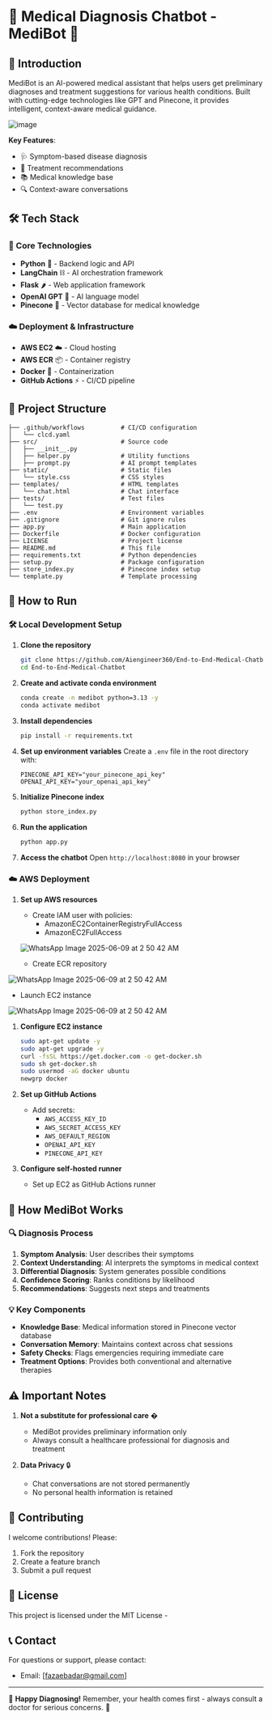 # 🏥 Medical Diagnosis Chatbot - MediBot 🤖

## 🌟 Introduction
MediBot is an AI-powered medical assistant that helps users get preliminary diagnoses and treatment suggestions for various health conditions. Built with cutting-edge technologies like GPT and Pinecone, it provides intelligent, context-aware medical guidance.

![image](https://github.com/user-attachments/assets/a411fd46-297a-4d2d-a050-f60f0431d707)


**Key Features**:
- 🩺 Symptom-based disease diagnosis
- 💊 Treatment recommendations
- 📚 Medical knowledge base
- 🔍 Context-aware conversations

## 🛠️ Tech Stack

### 🔧 Core Technologies
- **Python** 🐍 - Backend logic and API
- **LangChain** ⛓️ - AI orchestration framework
- **Flask** 🌶️ - Web application framework
- **OpenAI GPT** 🤖 - AI language model
- **Pinecone** 🌲 - Vector database for medical knowledge

### ☁️ Deployment & Infrastructure
- **AWS EC2** ☁️ - Cloud hosting
- **AWS ECR** 📦 - Container registry
- **Docker** 🐳 - Containerization
- **GitHub Actions** ⚡ - CI/CD pipeline

## 📂 Project Structure

```
├── .github/workflows          # CI/CD configuration
│   └── clcd.yaml
├── src/                       # Source code
│   ├── __init__.py
│   ├── helper.py              # Utility functions
│   ├── prompt.py              # AI prompt templates
├── static/                    # Static files
│   └── style.css              # CSS styles
├── templates/                 # HTML templates
│   └── chat.html              # Chat interface
├── tests/                     # Test files
│   └── test.py
├── .env                       # Environment variables
├── .gitignore                 # Git ignore rules
├── app.py                     # Main application
├── Dockerfile                 # Docker configuration
├── LICENSE                    # Project license
├── README.md                  # This file
├── requirements.txt           # Python dependencies
├── setup.py                   # Package configuration
├── store_index.py             # Pinecone index setup
└── template.py                # Template processing
```

## 🚀 How to Run

### 🛠️ Local Development Setup

1. **Clone the repository**
   ```bash
   git clone https://github.com/Aiengineer360/End-to-End-Medical-Chatbot
   cd End-to-End-Medical-Chatbot
   ```

2. **Create and activate conda environment**
   ```bash
   conda create -n medibot python=3.13 -y
   conda activate medibot
   ```

3. **Install dependencies**
   ```bash
   pip install -r requirements.txt
   ```

4. **Set up environment variables**
   Create a `.env` file in the root directory with:
   ```
   PINECONE_API_KEY="your_pinecone_api_key"
   OPENAI_API_KEY="your_openai_api_key"
   ```

5. **Initialize Pinecone index**
   ```bash
   python store_index.py
   ```

6. **Run the application**
   ```bash
   python app.py
   ```

7. **Access the chatbot**
   Open `http://localhost:8080` in your browser

### ☁️ AWS Deployment

1. **Set up AWS resources**
   - Create IAM user with policies:
     - AmazonEC2ContainerRegistryFullAccess
     - AmazonEC2FullAccess
   
   ![WhatsApp Image 2025-06-09 at 2 50 42 AM](https://github.com/user-attachments/assets/eed7a550-e89e-4bac-823a-09a60ddac7fe)

   - Create ECR repository

![WhatsApp Image 2025-06-09 at 2 50 42 AM](https://github.com/user-attachments/assets/09849e47-59e0-4b9e-83d5-e68e88776edb)

   - Launch EC2 instance

![WhatsApp Image 2025-06-09 at 2 50 42 AM](https://github.com/user-attachments/assets/53564269-b085-46c1-ab56-86aa73428ccd)


1. **Configure EC2 instance**
   ```bash
   sudo apt-get update -y
   sudo apt-get upgrade -y
   curl -fsSL https://get.docker.com -o get-docker.sh
   sudo sh get-docker.sh
   sudo usermod -aG docker ubuntu
   newgrp docker
   ```

2. **Set up GitHub Actions**
   - Add secrets:
     - `AWS_ACCESS_KEY_ID`
     - `AWS_SECRET_ACCESS_KEY`
     - `AWS_DEFAULT_REGION`
     - `OPENAI_API_KEY`
     - `PINECONE_API_KEY`

3. **Configure self-hosted runner**
   - Set up EC2 as GitHub Actions runner

## 🤖 How MediBot Works

### 🔍 Diagnosis Process
1. **Symptom Analysis**: User describes their symptoms
2. **Context Understanding**: AI interprets the symptoms in medical context
3. **Differential Diagnosis**: System generates possible conditions
4. **Confidence Scoring**: Ranks conditions by likelihood
5. **Recommendations**: Suggests next steps and treatments

### 💡 Key Components
- **Knowledge Base**: Medical information stored in Pinecone vector database
- **Conversation Memory**: Maintains context across chat sessions
- **Safety Checks**: Flags emergencies requiring immediate care
- **Treatment Options**: Provides both conventional and alternative therapies

## ⚠️ Important Notes

1. **Not a substitute for professional care** �
   - MediBot provides preliminary information only
   - Always consult a healthcare professional for diagnosis and treatment

2. **Data Privacy** 🔒
   - Chat conversations are not stored permanently
   - No personal health information is retained

## 🤝 Contributing

I welcome contributions! Please:
1. Fork the repository
2. Create a feature branch
3. Submit a pull request

## 📜 License

This project is licensed under the MIT License -

## 📞 Contact

For questions or support, please contact:
- Email: [fazaebadar@gmail.com]

---

🌟 **Happy Diagnosing!** Remember, your health comes first - always consult a doctor for serious concerns. 🌟

